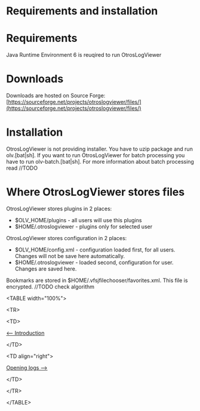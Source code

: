 # Requirements and installation #

# Requirements #

Java Runtime Environment 6 is reuqired to run OtrosLogViewer

# Downloads #

Downloads are hosted on Source Forge: [https://sourceforge.net/projects/otroslogviewer/files/](https://sourceforge.net/projects/otroslogviewer/files/)

# Installation #

OtrosLogViewer is not providing installer. You have to uzip package and run olv.[bat|sh].
If you want to run OtrosLogViewer for batch processing you have to run olv-batch.[bat|sh]. For more information about batch processing read //TODO

# Where OtrosLogViewer stores files #
OtrosLogViewer stores plugins in 2 places:
  * $OLV\_HOME/plugins - all users will use this plugins
  * $HOME/.otroslogviewer - plugins only for selected user

OtrosLogViewer stores configuration in 2 places:
  * $OLV\_HOME/config.xml - configuration loaded first, for all users. Changes will not be save here automatically.
  * $HOME/.otroslogviewer -  loaded second, configuration for user. Changes are saved here.

Bookmarks are stored in $HOME/.vfsjfilechooser/favorites.xml. This file is encrypted. //TODO check algorithm




<a href='Hidden comment: next/prev'></a>


&lt;TABLE width="100%"&gt;



&lt;TR&gt;



&lt;TD&gt;

[<-- Introduction](Introduction.md)


&lt;/TD&gt;



&lt;TD align="right"&gt;

[Opening logs -->](OpeningLogs.md)


&lt;/TD&gt;



&lt;/TR&gt;



&lt;/TABLE&gt;

